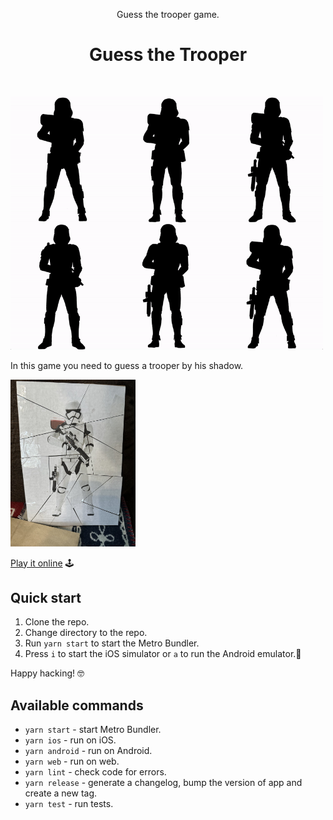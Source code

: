 <p align="center">
Guess the trooper game.
</p>

<h1 align="center">Guess the Trooper</h1>
<br>

<img src="./screen.gif" width="500"></img>

In this game you need to guess a trooper by his shadow.

<img src="./trooper.jpg" width="200"></img>

[Play it online](https://main--comfy-hummingbird-713cfe.netlify.app/) 🕹️

## Quick start

1. Clone the repo.
2. Change directory to the repo.
3. Run `yarn start` to start the Metro Bundler.
4. Press `i` to start the iOS simulator or `a` to run the Android emulator.📱

Happy hacking! 🤓

## Available commands

- `yarn start` - start Metro Bundler.
- `yarn ios` - run on iOS.
- `yarn android` - run on Android.
- `yarn web` - run on web.
- `yarn lint` - check code for errors.
- `yarn release` - generate a changelog, bump the version of app and create a new tag.
- `yarn test` - run tests.
